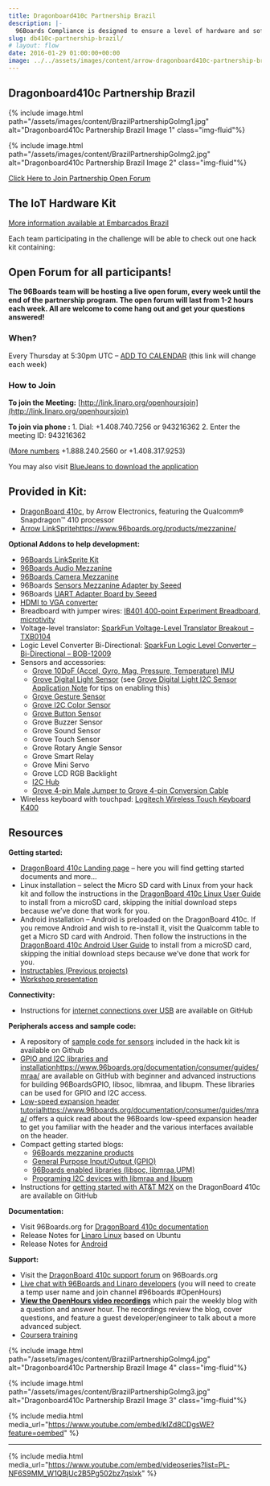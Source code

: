 ```yaml
---
title: Dragonboard410c Partnership Brazil
description: |-
  96Boards Compliance is designed to ensure a level of hardware and software functionality and quality for the 96Boards Community Board program.
slug: db410c-partnership-brazil/
# layout: flow
date: 2016-01-29 01:00:00+00:00
image: ../../assets/images/content/arrow-dragonboard410c-partnership-brazil-bg.jpg
---
```


## Dragonboard410c Partnership Brazil

<div class="center-block" markdown="1">
{% include image.html path="/assets/images/content/BrazilPartnershipGoImg1.jpg" alt="Dragonboard410c Partnership Brazil Image 1"  class="img-fluid"%}

{% include image.html path="/assets/images/content/BrazilPartnershipGoImg2.jpg" alt="Dragonboard410c Partnership Brazil Image 2" class="img-fluid"%}

<a href="http://link.linaro.org/openhoursjoin" class="btn btn-primary">Click Here to Join Partnership Open Forum</a>

</div>

<div class="col-md-9" markdown="1">

## The IoT Hardware Kit

[More information available at Embarcados Brazil](https://contest.embarcados.com.br/inventando-o-futuro-com-dragonboard-410c/)

Each team participating in the challenge will be able to check out one hack kit containing:

## Open Forum for all participants!

**The 96Boards team will be hosting a live open forum, every week until the end of the partnership program. The open forum will last from 1-2 hours each week. All are welcome to come hang out and get your questions answered!**

### When?

Every Thursday at 5:30pm UTC – [ADD TO CALENDAR](https://calendar.google.com/calendar/event?action=TEMPLATE&tmeid=dWVjbGtyMXJndXZidG5tZG1jcGo5cmtpNGdfMjAxNzA2MjJUMTczMDAwWiByb2JlcnQud29sZmZAbGluYXJvLm9yZw&tmsrc=robert.wolff%40linaro.org) (this link will change each week)

### How to Join

**To join the Meeting:**
[http://link.linaro.org/openhoursjoin](http://link.linaro.org/openhoursjoin)

**To join via phone :**
1\. Dial: +1.408.740.7256 or 943216362
2\. Enter the meeting ID: 943216362

([More numbers](http://bluejeans.com/numbers?ll=en) +1.888.240.2560 or +1.408.317.9253)

You may also visit [BlueJeans to download the application](https://www.bluejeans.com/downloads)

## **Provided in Kit:**

- [DragonBoard 410c](https://developer.qualcomm.com/hardware/dragonboard-410c), by Arrow Electronics, featuring the Qualcomm® Snapdragon™ 410 processor
- [Arrow LinkSprite]()https://www.96boards.org/products/mezzanine/

**Optional Addons to help development:**

- [96Boards LinkSprite Kit](https://www.arrow.com/en/products/96boards-starter-kit/linksprite-technologies-inc)
- [96Boards Audio Mezzanine](https://www.96boards.org/product/audio-mezzanine/)
- [96Boards Camera Mezzanine](https://www.arrow.com/en/products/b-f446e-96b01a/stmicroelectronics)
- 96Boards [Sensors Mezzanine Adapter by Seeed](https://www.seeedstudio.com/item_detail.html?p_id=2617)
- 96Boards [UART Adapter Board by Seeed](http://www.seeedstudio.com/depot/96Boards-UART-p-2525.html)
- [HDMI to VGA converter](http://www.comtac.com.br/produto/conversor-hdmi-para-vga-udio)
- Breadboard with jumper wires: [IB401 400-point Experiment Breadboard, microtivity](http://www.microtivity.com/p/IB401/400-point-experiment-breadboard-w-jumper-wires)
- Voltage-level translator: [SparkFun Voltage-Level Translator Breakout – TXB0104](https://www.sparkfun.com/products/11771)
- Logic Level Converter Bi-Directional: [SparkFun Logic Level Converter – Bi-Directional – BOB-12009](https://www.sparkfun.com/products/12009)
- Sensors and accessories:
  - [Grove 10DoF (Accel, Gyro, Mag, Pressure, Temperature) IMU](http://www.seeedstudio.com/depot/Grove-IMU-10DOF-p-2386.html)
  - [Grove Digital Light Sensor](http://www.seeedstudio.com/depot/Grove-Digital-Light-Sensor-p-1281.html) (see [Grove Digital Light I2C Sensor Application Note](https://developer.qualcomm.com/download/db410c/interfacing-grove-digital-light-i2c-sensor-application-note.pdf) for tips on enabling this)
  - [Grove Gesture Sensor](http://www.seeedstudio.com/depot/Grove-Gesture-p-2463.html)
  - [Grove I2C Color Sensor](http://www.seeedstudio.com/depot/Grove-I2C-Color-Sensor-p-854.html)
  - [Grove Button Sensor](http://www.seeedstudio.com/depot/Grove-Button-p-766.html)
  - Grove Buzzer Sensor
  - Grove Sound Sensor
  - Grove Touch Sensor
  - Grove Rotary Angle Sensor
  - Grove Smart Relay
  - Grove Mini Servo
  - Grove LCD RGB Backlight
  - [I2C Hub](http://www.seeedstudio.com/depot/Grove-I2C-Hub-p-851.html)
  - [Grove 4-pin Male Jumper to Grove 4-pin Conversion Cable](http://www.seeedstudio.com/depot/Grove-4-pin-Male-Jumper-to-Grove-4-pin-Conversion-Cable-5-PCs-per-Pack-p-1565.html)
- Wireless keyboard with touchpad: [Logitech Wireless Touch Keyboard K400](http://www.logitech.com/en-us/product/wireless-touch-keyboard-k400r)

## Resources

**Getting started:**

- [DragonBoard 410c Landing page](https://www.96boards.org/product/dragonboard410c/) – here you will find getting started documents and more…
- Linux installation – select the Micro SD card with Linux from your hack kit and follow the instructions in the [DragonBoard 410c Linux User Guide](https://github.com/96boards/documentation/blob/master/consumer/dragonboard/dragonboard410c/guides/LinuxUserGuide_DragonBoard.pdf) to install from a microSD card, skipping the initial download steps because we’ve done that work for you.
- Android installation – Android is preloaded on the DragonBoard 410c. If you remove Android and wish to re-install it, visit the Qualcomm table to get a Micro SD card with Android. Then follow the instructions in the [DragonBoard 410c Android User Guide](https://github.com/96boards/documentation/blob/master/consumer/dragonboard/dragonboard410c/guides/AndroidUserGuide_DragonBoard.pdf) to install from a microSD card, skipping the initial download steps because we’ve done that work for you.
- [Instructables (Previous projects)](http://www.instructables.com/howto/dragonboard+qualcomm/)
- [Workshop presentation](http://bit.ly/2lzW7ox)

**Connectivity:**

- Instructions for [internet connections over USB](https://github.com/96boards/documentation/wiki/Sharing-Internet-connections-over-USB-on-96Boards) are available on GitHub

**Peripherals access and sample code:**

- A repository of [sample code for sensors](https://github.com/DBOpenSource/db_samples) included in the hack kit is available on Github
- [GPIO and I2C libraries and installation]()https://www.96boards.org/documentation/consumer/guides/mraa/ are available on GitHub with beginner and advanced instructions for building 96BoardsGPIO, libsoc, libmraa, and libupm. These libraries can be used for GPIO and I2C access.
- [Low-speed expansion header tutorial]()https://www.96boards.org/documentation/consumer/guides/mraa/ offers a quick read about the 96Boards low-speed expansion header to get you familiar with the header and the various interfaces available on the header.
- Compact getting started blogs:
  - [96Boards mezzanine products](https://www.96boards.org/blog/96boards-box-experience-guide-3/)
  - [General Purpose Input/Output (GPIO)](https://www.96boards.org/blog/96boards-box-experience-guide-4/)
  - [96Boards enabled libraries (libsoc, libmraa,UPM)](https://www.96boards.org/blog/96boards-box-experience-guide-5/)
  - [Programing I2C devices with libmraa and libupm](https://www.96boards.org/blog/programing-i2c-devices-libmraa-libupm/)
- Instructions for [getting started with AT&T M2X](https://github.com/ArrowElectronics/att-iot-device-sdk) on the DragonBoard 410c are available on GitHub

**Documentation:**

- Visit 96Boards.org for [DragonBoard 410c documentation](https://www.96boards.org/product/dragonboard410c/)
- Release Notes for [Linaro Linux](https://www.96boards.org/documentation/consumer/dragonboard/dragonboard410c/guides/) based on Ubuntu
- Release Notes for [Android](https://github.com/96boards/documentation/blob/master/consumer/dragonboard/dragonboard410c/guides/AndroidUserGuide_DragonBoard.pdf)

**Support:**

- Visit the [DragonBoard 410c support forum](https://discuss.96boards.org/c/products/dragonboard410c/) on 96Boards.org
- [Live chat with 96Boards and Linaro developers](https://webchat.freenode.net/) (you will need to create a temp user name and join channel #96boards #OpenHours)
- **[View the OpenHours video recordings](https://www.youtube.com/playlist?list=PL-NF6S9MM_W1QBjUc2B5Pg502bz7qslxk)** which pair the weekly blog with a question and answer hour. The recordings review the blog, cover questions, and feature a guest developer/engineer to talk about a more advanced subject.
- [Coursera training](https://www.coursera.org/specializations/internet-of-things)

{% include image.html path="/assets/images/content/BrazilPartnershipGoImg4.jpg" alt="Dragonboard410c Partnership Brazil Image 4" class="img-fluid"%}

</div>

<div class="col-md-3" markdown="1">
{% include image.html path="/assets/images/content/BrazilPartnershipGoImg3.jpg" alt="Dragonboard410c Partnership Brazil Image 3" class="img-fluid"%}

{% include media.html media_url="https://www.youtube.com/embed/kIZd8CDgsWE?feature=oembed" %}

---

{% include media.html media_url="https://www.youtube.com/embed/videoseries?list=PL-NF6S9MM_W1QBjUc2B5Pg502bz7qslxk" %}

</div>
